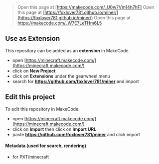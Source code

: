> Open this page at [https://makecode.com/_U0w7Vm14h7hF]
> Open this page at [https://foxlover781.github.io/miner/](https://foxlover781.github.io/miner/)
> Open this page at https://makecode.com/_W7E7LeTHm6L5
## Use as Extension

This repository can be added as an **extension** in MakeCode.

* open [https://minecraft.makecode.com/](https://minecraft.makecode.com/)
* click on **New Project**
* click on **Extensions** under the gearwheel menu
* search for **https://github.com/foxlover781/miner** and import

## Edit this project

To edit this repository in MakeCode.

* open [https://minecraft.makecode.com/](https://minecraft.makecode.com/)
* click on **Import** then click on **Import URL**
* paste **https://github.com/foxlover781/miner** and click import

#### Metadata (used for search, rendering)

* for PXT/minecraft
<script src="https://makecode.com/gh-pages-embed.js"></script><script>makeCodeRender("{{ site.makecode.home_url }}", "{{ site.github.owner_name }}/{{ site.github.repository_name }}");</script>
